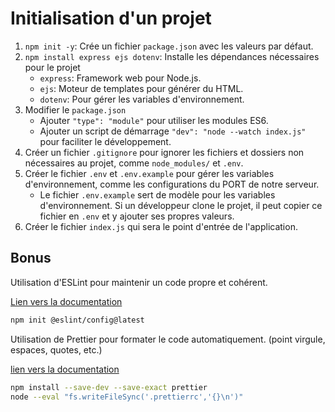 # Initialisation d'un projet

1. `npm init -y`: Crée un fichier `package.json` avec les valeurs par défaut.
2. `npm install express ejs dotenv`: Installe les dépendances nécessaires pour le projet
   - `express`: Framework web pour Node.js.
   - `ejs`: Moteur de templates pour générer du HTML.
   - `dotenv`: Pour gérer les variables d'environnement.
3. Modifier le `package.json`
   - Ajouter `"type": "module"` pour utiliser les modules ES6.
   - Ajouter un script de démarrage `"dev": "node --watch index.js"` pour faciliter le développement.
4. Créer un fichier `.gitignore` pour ignorer les fichiers et dossiers non nécessaires au projet, comme `node_modules/` et `.env`.
5. Créer le fichier `.env` et `.env.example` pour gérer les variables d'environnement, comme les configurations du PORT de notre serveur.
   - Le fichier `.env.example` sert de modèle pour les variables d'environnement. Si un développeur clone le projet, il peut copier ce fichier en `.env` et y ajouter ses propres valeurs.
6. Créer le fichier `index.js` qui sera le point d'entrée de l'application.

## Bonus

Utilisation d'ESLint pour maintenir un code propre et cohérent.

[Lien vers la documentation](https://eslint.org/docs/latest/use/getting-started)

```bash
npm init @eslint/config@latest
```

Utilisation de Prettier pour formater le code automatiquement.
(point virgule, espaces, quotes, etc.)

[lien vers la documentation](https://prettier.io/docs/install)

```bash
npm install --save-dev --save-exact prettier
node --eval "fs.writeFileSync('.prettierrc','{}\n')"
```
